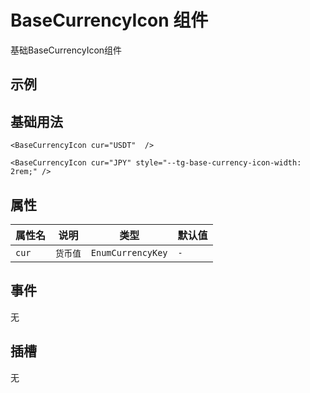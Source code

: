 # BaseCurrencyIcon 组件

基础BaseCurrencyIcon组件

<script setup>
import BaseCurrencyIcon from "../src//BaseCurrencyIcon.vue";
</script>

## 示例

 <div class="flex gap-4">
    <BaseCurrencyIcon cur="USDT" />
    <BaseCurrencyIcon cur="JPY" style="--tg-base-currency-icon-width: 2rem;" />
  </div>

## 基础用法

```vue
<BaseCurrencyIcon cur="USDT"  />

<BaseCurrencyIcon cur="JPY" style="--tg-base-currency-icon-width: 2rem;" />
```

## 属性

| 属性名 | 说明     | 类型              | 默认值 |
| ------ | -------- | ----------------- | ------ |
| `cur`  | `货币值` | `EnumCurrencyKey` | `-`    |

## 事件

无

## 插槽

无

